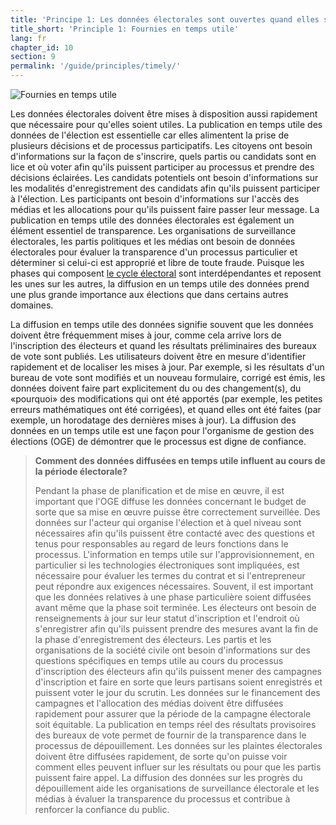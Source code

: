 ```yaml
---
title: 'Principe 1: Les données électorales sont ouvertes quand elles sont disponibles en temps utile'
title_short: 'Principle 1: Fournies en temps utile'
lang: fr
chapter_id: 10
section: 9
permalink: '/guide/principles/timely/'
---
```


![Fournies en temps utile](/images/inventory/principles/timely.png)

Les données électorales doivent être mises à disposition aussi rapidement que nécessaire pour qu'elles soient utiles. La publication en temps utile des données de l'élection est essentielle car elles alimentent la prise de plusieurs décisions et de processus participatifs. Les citoyens ont besoin d'informations sur la façon de s'inscrire, quels partis ou candidats sont en lice et où voter afin qu'ils puissent participer au processus et prendre des décisions éclairées. Les candidats potentiels ont besoin d'informations sur les modalités d'enregistrement des candidats afin qu'ils puissent participer à l'élection. Les participants ont besoin d'informations sur l'accès des médias et les allocations pour qu'ils puissent faire passer leur message. La publication en temps utile des données électorales est également un élément essentiel de transparence. Les organisations de surveillance électorales, les partis politiques et les médias ont besoin de données électorales pour évaluer la transparence d'un processus particulier et déterminer si celui-ci est approprié et libre de toute fraude. Puisque les phases qui composent [le cycle électoral](http://www.idea.int/elections/eea/images/Electoral-cycle.png) sont interdépendantes et reposent les unes sur les autres, la diffusion en un temps utile des données prend une plus grande importance aux élections que dans certains autres domaines.

La diffusion en temps utile des données signifie souvent que les données doivent être fréquemment mises à jour, comme cela arrive lors de l'inscription des électeurs et quand les résultats préliminaires des bureaux de vote sont publiés. Les utilisateurs doivent être en mesure d'identifier rapidement et de localiser les mises à jour. Par exemple, si les résultats d'un bureau de vote sont modifiés et un nouveau formulaire, corrigé est émis, les données doivent faire part explicitement du ou des changement(s), du «pourquoi» des modifications qui ont été apportés (par exemple, les petites erreurs mathématiques ont été corrigées), et quand elles ont été faites (par exemple, un horodatage des dernières mises à jour). La diffusion des données en un temps utile est une façon pour l'organisme de gestion des élections (OGE) de démontrer que le processus est digne de confiance.

> **Comment des données diffusées en temps utile influent au cours de la période électorale?**
> 
> Pendant la phase de planification et de mise en œuvre, il est important que l'OGE diffuse les données concernant le budget de sorte que sa mise en œuvre puisse être correctement surveillée. Des données sur l'acteur qui organise l'élection et à quel niveau sont nécessaires afin qu'ils puissent être contacté avec des questions et tenus pour responsables au regard de leurs fonctions dans le processus. L'information en temps utile sur l'approvisionnement, en particulier si les technologies électroniques sont impliquées, est nécessaire pour évaluer les termes du contrat et si l'entrepreneur peut répondre aux exigences nécessaires. Souvent, il est important que les données relatives à une phase particulière soient diffusées avant même que la phase soit terminée. Les électeurs ont besoin de renseignements à jour sur leur statut d'inscription et l'endroit où s'enregistrer afin qu'ils puissent prendre des mesures avant la fin de la phase d'enregistrement des électeurs. Les partis et les organisations de la société civile ont besoin d'informations sur des questions spécifiques en temps utile au cours du processus d'inscription des électeurs afin qu'ils puissent mener des campagnes d'inscription et faire en sorte que leurs partisans soient enregistrés et puissent voter le jour du scrutin. Les données sur le financement des campagnes et l'allocation des médias doivent être diffusées rapidement pour assurer que la période de la campagne électorale soit équitable. La publication en temps réel des résultats provisoires des bureaux de vote permet de fournir de la transparence dans le processus de dépouillement. Les données sur les plaintes électorales doivent être diffusées rapidement, de sorte qu'on puisse voir comment elles peuvent influer sur les résultats ou pour que les partis puissent faire appel. La diffusion des données sur les progrès du dépouillement aide les organisations de surveillance électorale et les médias à évaluer la transparence du processus et contribue à renforcer la confiance du public.
